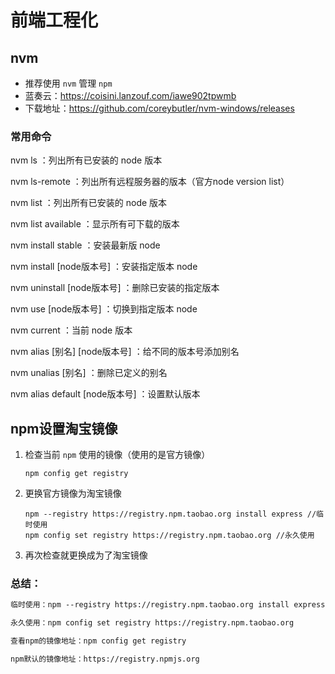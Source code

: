 # 前端工程化

## nvm

- 推荐使用 `nvm` 管理 `npm`
- 蓝奏云：https://coisini.lanzouf.com/iawe902tpwmb
- 下载地址：https://github.com/coreybutler/nvm-windows/releases

### 常用命令

nvm ls ：列出所有已安装的 node 版本

nvm ls-remote ：列出所有远程服务器的版本（官方node version list）

nvm list ：列出所有已安装的 node 版本

nvm list available ：显示所有可下载的版本

nvm install stable ：安装最新版 node

nvm install [node版本号] ：安装指定版本 node

nvm uninstall [node版本号] ：删除已安装的指定版本

nvm use [node版本号] ：切换到指定版本 node

nvm current ：当前 node 版本

nvm alias [别名] [node版本号] ：给不同的版本号添加别名

nvm unalias [别名] ：删除已定义的别名

nvm alias default [node版本号] ：设置默认版本

## npm设置淘宝镜像

1. 检查当前 `npm` 使用的镜像（使用的是官方镜像）

   ```npm
   npm config get registry
   ```

2. 更换官方镜像为淘宝镜像

   ```node
   npm --registry https://registry.npm.taobao.org install express //临时使用
   npm config set registry https://registry.npm.taobao.org //永久使用
   ```

3. 再次检查就更换成为了淘宝镜像

### 总结：

```tex
临时使用：npm --registry https://registry.npm.taobao.org install express

永久使用：npm config set registry https://registry.npm.taobao.org

查看npm的镜像地址：npm config get registry

npm默认的镜像地址：https://registry.npmjs.org
```

